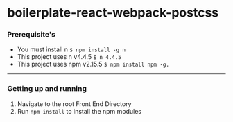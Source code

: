 boilerplate-react-webpack-postcss
=====================================

### Prerequisite's

- You must install n `$ npm install -g n`
- This project uses n v4.4.5 `$ n 4.4.5`
- This project uses npm v2.15.5 `$ npm install npm -g.`

---

### Getting up and running

1. Navigate to the root Front End Directory
2. Run `npm install` to install the npm modules